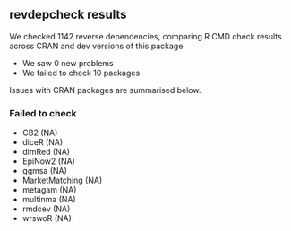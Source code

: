 ## revdepcheck results

We checked 1142 reverse dependencies, comparing R CMD check results across CRAN and dev versions of this package.

 * We saw 0 new problems
 * We failed to check 10 packages

Issues with CRAN packages are summarised below.

### Failed to check

* CB2            (NA)
* diceR          (NA)
* dimRed         (NA)
* EpiNow2        (NA)
* ggmsa          (NA)
* MarketMatching (NA)
* metagam        (NA)
* multinma       (NA)
* rmdcev         (NA)
* wrswoR         (NA)

